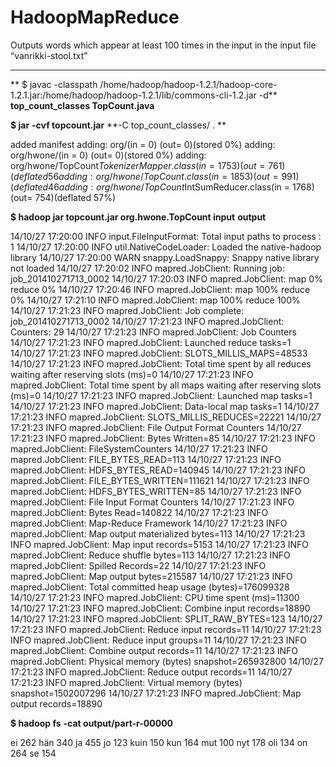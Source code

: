 HadoopMapReduce
===============

Outputs words which appear at least 100 times in the input in the input file “vanrikki-stool.txt”

****************************************************

** $ javac -classpath /home/hadoop/hadoop-1.2.1/hadoop-core-1.2.1.jar:/home/hadoop/hadoop-1.2.1/lib/commons-cli-1.2.jar -d** **top_count_classes TopCount.java**


**$ jar** **-cvf topcount.jar** **-C top_count_classes/ . ** 

added manifest
adding: org/(in = 0) (out= 0)(stored 0%)
adding: org/hwone/(in = 0) (out= 0)(stored 0%)
adding: org/hwone/TopCount$TokenizerMapper.class(in = 1753) (out= 761)(deflated 56%)
adding: org/hwone/TopCount.class(in = 1853) (out= 991)(deflated 46%)
adding: org/hwone/TopCount$IntSumReducer.class(in = 1768) (out= 754)(deflated 57%)

**$ hadoop jar topcount.jar org.hwone.TopCount input** **output**


14/10/27 17:20:00 INFO input.FileInputFormat: Total input paths to process : 1
14/10/27 17:20:00 INFO util.NativeCodeLoader: Loaded the native-hadoop library
14/10/27 17:20:00 WARN snappy.LoadSnappy: Snappy native library not loaded
14/10/27 17:20:02 INFO mapred.JobClient: Running job: job_201410271713_0002
14/10/27 17:20:03 INFO mapred.JobClient:  map 0% reduce 0%
14/10/27 17:20:46 INFO mapred.JobClient:  map 100% reduce 0%
14/10/27 17:21:10 INFO mapred.JobClient:  map 100% reduce 100%
14/10/27 17:21:23 INFO mapred.JobClient: Job complete: job_201410271713_0002
14/10/27 17:21:23 INFO mapred.JobClient: Counters: 29
14/10/27 17:21:23 INFO mapred.JobClient:   Job Counters 
14/10/27 17:21:23 INFO mapred.JobClient:     Launched reduce tasks=1
14/10/27 17:21:23 INFO mapred.JobClient:     SLOTS_MILLIS_MAPS=48533
14/10/27 17:21:23 INFO mapred.JobClient:     Total time spent by all reduces waiting after reserving slots (ms)=0
14/10/27 17:21:23 INFO mapred.JobClient:     Total time spent by all maps waiting after reserving slots (ms)=0
14/10/27 17:21:23 INFO mapred.JobClient:     Launched map tasks=1
14/10/27 17:21:23 INFO mapred.JobClient:     Data-local map tasks=1
14/10/27 17:21:23 INFO mapred.JobClient:     SLOTS_MILLIS_REDUCES=22221
14/10/27 17:21:23 INFO mapred.JobClient:   File Output Format Counters 
14/10/27 17:21:23 INFO mapred.JobClient:     Bytes Written=85
14/10/27 17:21:23 INFO mapred.JobClient:   FileSystemCounters
14/10/27 17:21:23 INFO mapred.JobClient:     FILE_BYTES_READ=113
14/10/27 17:21:23 INFO mapred.JobClient:     HDFS_BYTES_READ=140945
14/10/27 17:21:23 INFO mapred.JobClient:     FILE_BYTES_WRITTEN=111621
14/10/27 17:21:23 INFO mapred.JobClient:     HDFS_BYTES_WRITTEN=85
14/10/27 17:21:23 INFO mapred.JobClient:   File Input Format Counters 
14/10/27 17:21:23 INFO mapred.JobClient:     Bytes Read=140822
14/10/27 17:21:23 INFO mapred.JobClient:   Map-Reduce Framework
14/10/27 17:21:23 INFO mapred.JobClient:     Map output materialized bytes=113
14/10/27 17:21:23 INFO mapred.JobClient:     Map input records=5153
14/10/27 17:21:23 INFO mapred.JobClient:     Reduce shuffle bytes=113
14/10/27 17:21:23 INFO mapred.JobClient:     Spilled Records=22
14/10/27 17:21:23 INFO mapred.JobClient:     Map output bytes=215587
14/10/27 17:21:23 INFO mapred.JobClient:     Total committed heap usage (bytes)=176099328
14/10/27 17:21:23 INFO mapred.JobClient:     CPU time spent (ms)=11300
14/10/27 17:21:23 INFO mapred.JobClient:     Combine input records=18890
14/10/27 17:21:23 INFO mapred.JobClient:     SPLIT_RAW_BYTES=123
14/10/27 17:21:23 INFO mapred.JobClient:     Reduce input records=11
14/10/27 17:21:23 INFO mapred.JobClient:     Reduce input groups=11
14/10/27 17:21:23 INFO mapred.JobClient:     Combine output records=11
14/10/27 17:21:23 INFO mapred.JobClient:     Physical memory (bytes) snapshot=265932800
14/10/27 17:21:23 INFO mapred.JobClient:     Reduce output records=11
14/10/27 17:21:23 INFO mapred.JobClient:     Virtual memory (bytes) snapshot=1502007296
14/10/27 17:21:23 INFO mapred.JobClient:     Map output records=18890

**$ hadoop fs** **-cat output/part-r-00000**

ei	262
hän	340
ja	455
jo	123
kuin	150
kun	164
mut	100
nyt	178
oli	134
on	264
se	154
